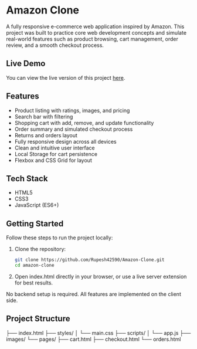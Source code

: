 # Amazon Clone

A fully responsive e-commerce web application inspired by Amazon. This project was built to practice core web development concepts and simulate real-world features such as product browsing, cart management, order review, and a smooth checkout process.



## Live Demo

You can view the live version of this project [here](https://amazon-clone-eta-flame.vercel.app/index.html).

## Features

- Product listing with ratings, images, and pricing
- Search bar with filtering
- Shopping cart with add, remove, and update functionality
- Order summary and simulated checkout process
- Returns and orders layout
- Fully responsive design across all devices
- Clean and intuitive user interface
- Local Storage for cart persistence
- Flexbox and CSS Grid for layout

## Tech Stack

- HTML5
- CSS3
- JavaScript (ES6+)





## Getting Started

Follow these steps to run the project locally:

1. Clone the repository:

   ```bash
   git clone https://github.com/Rupesh42590/Amazon-Clone.git
   cd amazon-clone

2.	Open index.html directly in your browser, or use a live server extension for best results.

No backend setup is required. All features are implemented on the client side.


## Project Structure
├── index.html
├── styles/
│   └── main.css
├── scripts/
│   └── app.js
├── images/
└── pages/
    ├── cart.html
    ├── checkout.html
    └── orders.html
